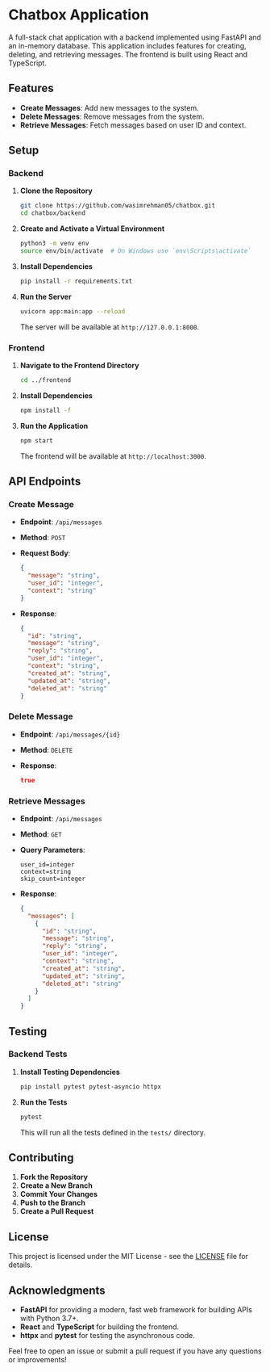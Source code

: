 # Chatbox Application

A full-stack chat application with a backend implemented using FastAPI and an in-memory database. This application includes features for creating, deleting, and retrieving messages. The frontend is built using React and TypeScript.

## Features

- **Create Messages**: Add new messages to the system.
- **Delete Messages**: Remove messages from the system.
- **Retrieve Messages**: Fetch messages based on user ID and context.

## Setup

### Backend

1. **Clone the Repository**

   ```bash
   git clone https://github.com/wasimrehman05/chatbox.git
   cd chatbox/backend
   ```
2. **Create and Activate a Virtual Environment**

   ```bash
   python3 -m venv env
   source env/bin/activate  # On Windows use `env\Scripts\activate`
   ```
3. **Install Dependencies**

   ```bash
   pip install -r requirements.txt
   ```
4. **Run the Server**

   ```bash
   uvicorn app:main:app --reload
   ```

   The server will be available at `http://127.0.0.1:8000`.

### Frontend

1. **Navigate to the Frontend Directory**

   ```bash
   cd ../frontend
   ```
2. **Install Dependencies**

   ```bash
   npm install -f
   ```
3. **Run the Application**

   ```bash
   npm start
   ```

   The frontend will be available at `http://localhost:3000`.

## API Endpoints

### Create Message

- **Endpoint**: `/api/messages`
- **Method**: `POST`
- **Request Body**:

  ```json
  {
    "message": "string",
    "user_id": "integer",
    "context": "string"
  }
  ```
- **Response**:

  ```json
  {
    "id": "string",
    "message": "string",
    "reply": "string",
    "user_id": "integer",
    "context": "string",
    "created_at": "string",
    "updated_at": "string",
    "deleted_at": "string"
  }
  ```

### Delete Message

- **Endpoint**: `/api/messages/{id}`
- **Method**: `DELETE`
- **Response**:

  ```json
  true
  ```

### Retrieve Messages

- **Endpoint**: `/api/messages`
- **Method**: `GET`
- **Query Parameters**:

  ```plaintext
  user_id=integer
  context=string
  skip_count=integer
  ```
- **Response**:

  ```json
  {
    "messages": [
      {
        "id": "string",
        "message": "string",
        "reply": "string",
        "user_id": "integer",
        "context": "string",
        "created_at": "string",
        "updated_at": "string",
        "deleted_at": "string"
      }
    ]
  }
  ```

## Testing

### Backend Tests

1. **Install Testing Dependencies**

   ```bash
   pip install pytest pytest-asyncio httpx
   ```
2. **Run the Tests**

   ```bash
   pytest
   ```

   This will run all the tests defined in the `tests/` directory.

## Contributing

1. **Fork the Repository**
2. **Create a New Branch**
3. **Commit Your Changes**
4. **Push to the Branch**
5. **Create a Pull Request**

## License

This project is licensed under the MIT License - see the [LICENSE](LICENSE) file for details.

## Acknowledgments

- **FastAPI** for providing a modern, fast web framework for building APIs with Python 3.7+.
- **React** and **TypeScript** for building the frontend.
- **httpx** and **pytest** for testing the asynchronous code.

Feel free to open an issue or submit a pull request if you have any questions or improvements!
